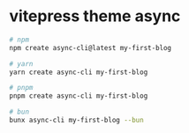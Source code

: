 # vitepress theme async

```bash
# npm
npm create async-cli@latest my-first-blog

# yarn
yarn create async-cli my-first-blog

# pnpm
pnpm create async-cli my-first-blog

# bun
bunx async-cli my-first-blog --bun
```
